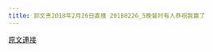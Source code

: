 ```yaml
---
title: 郭文贵2018年2月26日直播 20180226_5晚餐时有人恭祝我赢了
---
```


[原文連接](https://gnews.org/ThreadView/53477157)


